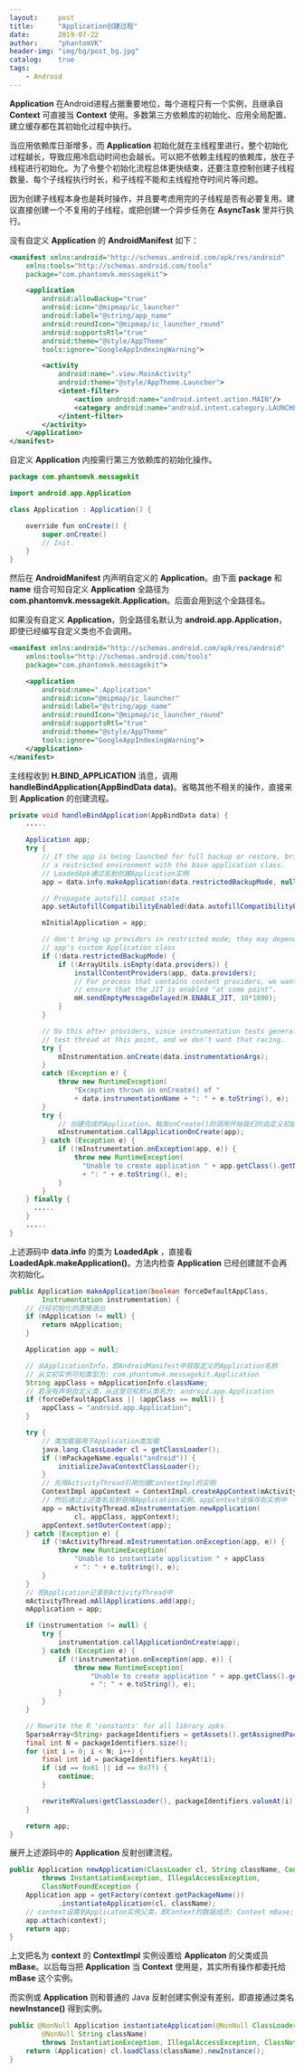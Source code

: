 ```yaml
---
layout:     post
title:      "Application创建过程"
date:       2019-07-22
author:     "phantomVK"
header-img: "img/bg/post_bg.jpg"
catalog:    true
tags:
    - Android
---
```


__Application__ 在Android进程占据重要地位，每个进程只有一个实例，且继承自 __Context__ 可直接当 __Context__ 使用。多数第三方依赖库的初始化、应用全局配置、建立缓存都在其初始化过程中执行。

当应用依赖库日渐增多，而 __Application__ 初始化就在主线程里进行，整个初始化过程越长，导致应用冷启动时间也会越长。可以把不依赖主线程的依赖库，放在子线程进行初始化。为了令整个初始化流程总体更快结束，还要注意控制创建子线程数量、每个子线程执行时长，和子线程不能和主线程抢夺时间片等问题。

因为创建子线程本身也是耗时操作，并且要考虑用完的子线程是否有必要复用。建议直接创建一个不复用的子线程，或把创建一个异步任务在 __AsyncTask__ 里并行执行。

没有自定义 __Application__ 的 __AndroidManifest__ 如下：

```xml
<manifest xmlns:android="http://schemas.android.com/apk/res/android"
    xmlns:tools="http://schemas.android.com/tools"
    package="com.phantomvk.messagekit">

    <application
        android:allowBackup="true"
        android:icon="@mipmap/ic_launcher"
        android:label="@string/app_name"
        android:roundIcon="@mipmap/ic_launcher_round"
        android:supportsRtl="true"
        android:theme="@style/AppTheme"
        tools:ignore="GoogleAppIndexingWarning">

        <activity
            android:name=".view.MainActivity"
            android:theme="@style/AppTheme.Launcher">
            <intent-filter>
                <action android:name="android.intent.action.MAIN"/>
                <category android:name="android.intent.category.LAUNCHER"/>
            </intent-filter>
        </activity>
    </application>
</manifest>
```

自定义 __Application__ 内按需行第三方依赖库的初始化操作。


```java
package com.phantomvk.messagekit

import android.app.Application

class Application : Application() {

    override fun onCreate() {
        super.onCreate()
        // Init.
    }
}
```

然后在 __AndroidManifest__ 内声明自定义的 __Application__。由下面 __package__ 和 __name__ 组合可知自定义 __Application__ 全路径为 __com.phantomvk.messagekit.Application__。后面会用到这个全路径名。

如果没有自定义 __Application__，则全路径名默认为 __android.app.Application__，即使已经编写自定义类也不会调用。

```xml
<manifest xmlns:android="http://schemas.android.com/apk/res/android"
    xmlns:tools="http://schemas.android.com/tools"
    package="com.phantomvk.messagekit">

    <application
        android:name=".Application"
        android:icon="@mipmap/ic_launcher"
        android:label="@string/app_name"
        android:roundIcon="@mipmap/ic_launcher_round"
        android:supportsRtl="true"
        android:theme="@style/AppTheme"
        tools:ignore="GoogleAppIndexingWarning">
    </application>
</manifest>
```

主线程收到 __H.BIND_APPLICATION__ 消息，调用 __handleBindApplication(AppBindData data)__。省略其他不相关的操作，直接来到 __Application__ 的创建流程。

```java
private void handleBindApplication(AppBindData data) {
    .....

    Application app;
    try {
        // If the app is being launched for full backup or restore, bring it up in
        // a restricted environment with the base application class.
        // LoadedApk通过反射创建Application实例
        app = data.info.makeApplication(data.restrictedBackupMode, null);

        // Propagate autofill compat state
        app.setAutofillCompatibilityEnabled(data.autofillCompatibilityEnabled);

        mInitialApplication = app;

        // don't bring up providers in restricted mode; they may depend on the
        // app's custom Application class
        if (!data.restrictedBackupMode) {
            if (!ArrayUtils.isEmpty(data.providers)) {
                installContentProviders(app, data.providers);
                // For process that contains content providers, we want to
                // ensure that the JIT is enabled "at some point".
                mH.sendEmptyMessageDelayed(H.ENABLE_JIT, 10*1000);
            }
        }

        // Do this after providers, since instrumentation tests generally start their
        // test thread at this point, and we don't want that racing.
        try {
            mInstrumentation.onCreate(data.instrumentationArgs);
        }
        catch (Exception e) {
            throw new RuntimeException(
                "Exception thrown in onCreate() of "
                + data.instrumentationName + ": " + e.toString(), e);
        }
        try {
            // 创建完成的Application，触发onCreate()的调用开始我们的自定义初始化
            mInstrumentation.callApplicationOnCreate(app);
        } catch (Exception e) {
            if (!mInstrumentation.onException(app, e)) {
                throw new RuntimeException(
                  "Unable to create application " + app.getClass().getName()
                  + ": " + e.toString(), e);
            }
        }
    } finally {
      .....
    }
    .....
}
```

上述源码中 __data.info__ 的类为 __LoadedApk__ ，直接看 __LoadedApk.makeApplication()__。方法内检查 __Application__ 已经创建就不会再次初始化。


```java
public Application makeApplication(boolean forceDefaultAppClass,
        Instrumentation instrumentation) {
    // 已经初始化则直接退出
    if (mApplication != null) {
        return mApplication;
    }

    Application app = null;

    // 从ApplicationInfo，即AndroidManifest中获取定义的Application名称
    // 从文初实例可知类型为: com.phantomvk.messagekit.Application
    String appClass = mApplicationInfo.className;
    // 若没有声明自定义类，从这里可知默认类名为: android.app.Application
    if (forceDefaultAppClass || (appClass == null)) {
        appClass = "android.app.Application";
    }

    try {
        // 类加载器用于Application类加载
        java.lang.ClassLoader cl = getClassLoader();
        if (!mPackageName.equals("android")) {
            initializeJavaContextClassLoader();
        }
        // 先用ActivityThread引用创建ContextImpl的实例
        ContextImpl appContext = ContextImpl.createAppContext(mActivityThread, this);
        // 然后通过上述类名反射获得Application实例，appContext会保存到实例中
        app = mActivityThread.mInstrumentation.newApplication(
                cl, appClass, appContext);
        appContext.setOuterContext(app);
    } catch (Exception e) {
        if (!mActivityThread.mInstrumentation.onException(app, e)) {
            throw new RuntimeException(
                "Unable to instantiate application " + appClass
                + ": " + e.toString(), e);
        }
    }
    // 把Application记录到ActivityThread中
    mActivityThread.mAllApplications.add(app);
    mApplication = app;

    if (instrumentation != null) {
        try {
            instrumentation.callApplicationOnCreate(app);
        } catch (Exception e) {
            if (!instrumentation.onException(app, e)) {
                throw new RuntimeException(
                    "Unable to create application " + app.getClass().getName()
                    + ": " + e.toString(), e);
            }
        }
    }

    // Rewrite the R 'constants' for all library apks.
    SparseArray<String> packageIdentifiers = getAssets().getAssignedPackageIdentifiers();
    final int N = packageIdentifiers.size();
    for (int i = 0; i < N; i++) {
        final int id = packageIdentifiers.keyAt(i);
        if (id == 0x01 || id == 0x7f) {
            continue;
        }

        rewriteRValues(getClassLoader(), packageIdentifiers.valueAt(i), id);
    }

    return app;
}
```

展开上述源码中的 __Application__ 反射创建流程。

```java
public Application newApplication(ClassLoader cl, String className, Context context)
        throws InstantiationException, IllegalAccessException, 
        ClassNotFoundException {
    Application app = getFactory(context.getPackageName())
            .instantiateApplication(cl, className);
    // context设置到Applicaton实例父类，即Context的数据成员: Context mBase;
    app.attach(context);
    return app;
}
```

上文把名为 __context__ 的 __ContextImpl__ 实例设置给 __Applicaton__ 的父类成员 __mBase__。以后每当把 __Application__ 当 __Context__ 使用是，其实所有操作都委托给  __mBase__ 这个实例。

而实例或 __Application__ 则和普通的 Java 反射创建实例没有差别，即直接通过类名 __newInstance()__ 得到实例。

```java
public @NonNull Application instantiateApplication(@NonNull ClassLoader cl,
        @NonNull String className)
        throws InstantiationException, IllegalAccessException, ClassNotFoundException {
    return (Application) cl.loadClass(className).newInstance();
}
```

